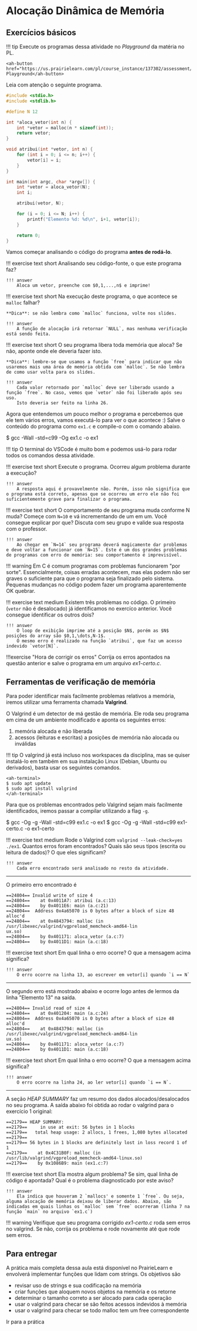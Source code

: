 #  Alocação Dinâmica de Memória

<script src="/js/ah-terminal.mjs" type="module"></script>
<script src="/js/ah-button.mjs" type="module"></script>
<script src="/js/ah-external-content.mjs" type="module"></script>

<ah-external-content src="/0-linguagem-C/slides-malloc.html"/>


## Exercícios básicos

!!! tip
    Execute os programas dessa atividade no *Playground* da matéria no PL. 

    <ah-button href="https://us.prairielearn.com/pl/course_instance/137302/assessment/2352640">Abrir Playground</ah-button>

Leia com atenção o seguinte programa.

```c linenums="1"
#include <stdio.h>
#include <stdlib.h>

#define N 12

int *aloca_vetor(int n) {
    int *vetor = malloc(n * sizeof(int));
    return vetor;
}

void atribui(int *vetor, int n) {
    for (int i = 0; i <= n; i++) { 
        vetor[i] = i;
    }
}

int main(int argc, char *argv[]) {
    int *vetor = aloca_vetor(N);
    int i;

    atribui(vetor, N);

    for (i = 0; i <= N; i++) { 
        printf("Elemento %d: %d\n", i+1, vetor[i]);
    }

    return 0;
}
```

Vamos começar analisando o código do programa **antes de rodá-lo**. 

!!! exercise text short
    Analisando seu código-fonte, o que este programa faz?

    !!! answer
        Aloca um vetor, preenche com $0,1,...,n$ e imprime!

!!! exercise text short
    Na execução deste programa, o que acontece se `malloc` falhar? 

    **Dica**: se não lembra como `malloc` funciona, volte nos slides.

    !!! answer
        A função de alocação irá retornar `NULL`, mas nenhuma verificação está sendo feita.

!!! exercise text short
    O seu programa libera toda memória que aloca? Se não, aponte onde ele deveria fazer isto.

    **Dica**: lembre-se que usamos a função `free` para indicar que não usaremos mais uma área de memória obtida com `malloc`. Se não lembra de como usar volta para os slides.

    !!! answer
        Cada valor retornado por `malloc` deve ser liberado usando a função `free`. No caso, vemos que `vetor` não foi liberado após seu uso.
        Isto deveria ser feito na linha 26.


Agora que entendemos um pouco melhor o programa e percebemos que ele tem vários erros, vamos executá-lo para ver o que acontece :) Salve o conteúdo do programa como `ex1.c` e compile-o com o comando abaixo.


<ah-terminal>
$ gcc -Wall -std=c99 -Og ex1.c -o ex1
</ah-terminal>

!!! tip 
    O terminal do VSCode é muito bom e podemos usá-lo para rodar todos os comandos dessa atividade. 

!!! exercise text short
    Execute o programa. Ocorreu algum problema durante a execução?

    !!! answer
        A resposta aqui é provavelmente não. Porém, isso não significa que o programa está correto, apenas que se ocorreu um erro ele não foi suficientemente grave para finalizar o programa.

!!! exercise text short
    O comportamento de seu programa muda conforme N muda? Começe com `N=10` e vá incrementando de um em um. Você consegue explicar por que? Discuta com seu grupo e valide sua resposta com o professor.

    !!! answer
        Ao chegar em `N=14` seu programa deverá magicamente dar problemas e deve voltar a funcionar com `N=15`. Este é um dos grandes problemas de programas com erro de memória: seu comportamento é imprevisível.

!!! warning 
    Em C é comum programas com problemas funcionarem "por sorte". Essencialmente, coisas erradas acontecem, mas elas podem não ser graves o suficiente para que o programa seja finalizado pelo sistema. Pequenas mudanças no código podem fazer um programa aparentemente OK quebrar. 

!!! exercise text medium
    Existem três problemas no código. O primeiro (`vetor` não é desalocado) já identificamos no exercíco anterior. Você consegue identificar os outros dois?

    !!! answer
        O loop de exibição imprime até a posição $N$, porém as $N$ posições do array são $0,1,\dots,N-1$.
        O mesmo erro é realizado na função `atribui`, que faz um acesso indevido `vetor[N]`.

!!!exercise "Hora de corrigir os erros"
    Corrija os erros apontados na questão anterior e salve o programa em um arquivo *ex1-certo.c*.

## Ferramentas de verificação de memória

Para poder identificar mais facilmente problemas relativos a memória, iremos utilizar uma ferramenta chamada **Valgrind**.

O Valgrind é um detector de má gestão de memória. Ele roda seu programa em cima de um ambiente modificado e aponta os seguintes erros:

1. memória alocada e não liberada
1. acessos (leituras e escritas) a posições de memória não alocada ou inválidas


!!! tip
    O valgrind já está incluso nos workspaces da disciplina, mas se quiser instalá-lo em também em sua instalação Linux (Debian, Ubuntu ou derivados), basta usar os seguintes comandos.

    <ah-terminal>
    $ sudo apt update
    $ sudo apt install valgrind
    </ah-terminal>

Para que os problemas encontrados pelo Valgrind sejam mais facilmente identificados, iremos passar a compilar utilizando a flag `-g`.

<ah-terminal>
$ gcc -Og -g -Wall -std=c99 ex1.c -o ex1
$ gcc -Og -g -Wall -std=c99 ex1-certo.c -o ex1-certo
</ah-terminal>

!!! exercise text medium
    Rode o Valgrind com `valgrind --leak-check=yes ./ex1`. Quantos erros foram encontrados? Quais são seus tipos (escrita ou leitura de dados)? O que eles significam?

    !!! answer
        Cada erro encontrado será analisado no resto da atividade.

---------------

O primeiro erro encontrado é

```
==24804== Invalid write of size 4
==24804==    at 0x4011A7: atribui (a.c:13)
==24804==    by 0x4011E6: main (a.c:21)
==24804==  Address 0x4a65070 is 0 bytes after a block of size 48 alloc'd
==24804==    at 0x4843794: malloc (in /usr/libexec/valgrind/vgpreload_memcheck-amd64-lin
ux.so)
==24804==    by 0x401171: aloca_vetor (a.c:7)
==24804==    by 0x4011D1: main (a.c:18)
```

!!! exercise text short
    Em qual linha o erro ocorre? O que a mensagem acima significa?

    !!! answer
        O erro ocorre na linha 13, ao escrever em vetor[i] quando `i == N`

---------

O segundo erro está mostrado abaixo e ocorre logo antes de lermos da linha "Elemento 13" na saída.

```
==24804== Invalid read of size 4
==24804==    at 0x401204: main (a.c:24)
==24804==  Address 0x4a65070 is 0 bytes after a block of size 48 alloc'd
==24804==    at 0x4843794: malloc (in /usr/libexec/valgrind/vgpreload_memcheck-amd64-lin
ux.so)
==24804==    by 0x401171: aloca_vetor (a.c:7)
==24804==    by 0x4011D1: main (a.c:18)
```

!!! exercise text short
    Em qual linha o erro ocorre? O que a mensagem acima significa?

    !!! answer
        O erro ocorre na linha 24, ao ler vetor[i] quando `i == N`.

---------

A seção *HEAP SUMMARY* faz um resumo dos dados alocados/desalocados no seu programa. A saída abaixo foi obtida ao rodar o valgrind para o exercício 1 original:

```
==2179== HEAP SUMMARY:
==2179==     in use at exit: 56 bytes in 1 blocks
==2179==   total heap usage: 2 allocs, 1 frees, 1,080 bytes allocated
==2179==
==2179== 56 bytes in 1 blocks are definitely lost in loss record 1 of 1
==2179==    at 0x4C31B0F: malloc (in /usr/lib/valgrind/vgpreload_memcheck-amd64-linux.so)
==2179==    by 0x1086B9: main (ex1.c:7)
```

!!! exercise text short
    Ela mostra algum problema? Se sim, qual linha de código é apontada? Qual é o problema diagnosticado por este aviso?

    !!! answer
        Ela indica que houveram 2 `mallocs' e somente 1 `free`. Ou seja, alguma alocação de memória deixou de liberar dados. Abaixo, são indicadas em quais linhas os `malloc` sem `free` ocorreram (linha 7 na função `main` no arquivo `ex1.c`)


!!! warning
    Verifique que seu programa corrigido *ex1-certo.c* roda sem erros no valgrind. Se não, corrija os problema e rode novamente até que rode sem erros.

## Para entregar

A prática mais completa dessa aula está disponível no PrairieLearn e envolverá implementar funções que lidam com strings. Os objetivos são

- revisar uso de strings e sua codificação na memória
- criar funções que aloquem novos objetos na memória e os retorne
- determinar o tamanho correto a ser alocado para cada operação
- usar o valgrind para checar se são feitos acessos indevidos à memória
- usar o valgrind para checar se todo malloc tem um free correspondente

<ah-button href="https://us.prairielearn.com/pl/course_instance/137302/assessment/2352818">Ir para a prática</ah-button>

